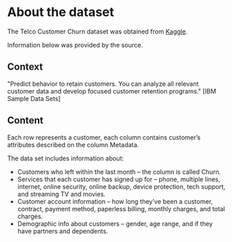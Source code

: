 # About the dataset

The Telco Customer Churn dataset was obtained from [Kaggle](https://www.kaggle.com/datasets/blastchar/telco-customer-churn).

Information below was provided by the source.

## Context

"Predict behavior to retain customers. You can analyze all relevant customer data and develop focused customer retention programs." [IBM Sample Data Sets]

## Content

Each row represents a customer, each column contains customer’s attributes described on the column Metadata.

The data set includes information about:

- Customers who left within the last month – the column is called Churn.
- Services that each customer has signed up for – phone, multiple lines, internet, online security, online backup, device protection, tech support, and streaming TV and movies.
- Customer account information – how long they’ve been a customer, contract, payment method, paperless billing, monthly charges, and total charges.
- Demographic info about customers – gender, age range, and if they have partners and dependents.
